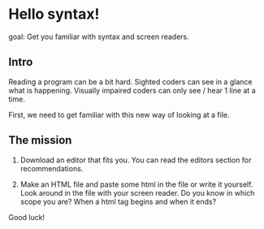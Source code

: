 # Hello syntax!

goal: Get you familiar with syntax and screen readers.

## Intro

Reading a program can be a bit hard.
Sighted coders can see in a glance what is happening. 
Visually impaired coders can only see / hear 1 line at a time.

First, we need to get familiar with this new way of looking at a file.

## The mission

1. Download an editor that fits you.
You can read the editors section for recommendations.

2. Make an HTML file and paste some html in the file or write it yourself.
Look around in the file with your screen reader. Do you know in which scope you are? When a html tag begins and when it ends? 

Good luck!

